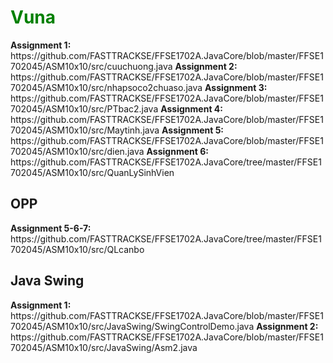 # <h1 style="color:green;">Vuna</h1>

<b>
Assignment 1:
</b>
https://github.com/FASTTRACKSE/FFSE1702A.JavaCore/blob/master/FFSE1702045/ASM10x10/src/cuuchuong.java
<b>Assignment 2:</b>
https://github.com/FASTTRACKSE/FFSE1702A.JavaCore/blob/master/FFSE1702045/ASM10x10/src/nhapsoco2chuaso.java
<b>Assignment 3:</b>
https://github.com/FASTTRACKSE/FFSE1702A.JavaCore/blob/master/FFSE1702045/ASM10x10/src/PTbac2.java
<b>Assignment 4:</b>
https://github.com/FASTTRACKSE/FFSE1702A.JavaCore/blob/master/FFSE1702045/ASM10x10/src/Maytinh.java
<b>Assignment 5:</b>
https://github.com/FASTTRACKSE/FFSE1702A.JavaCore/blob/master/FFSE1702045/ASM10x10/src/dien.java
<b>Assignment 6:</b>
https://github.com/FASTTRACKSE/FFSE1702A.JavaCore/tree/master/FFSE1702045/ASM10x10/src/QuanLySinhVien
<h2>OPP </h2>
<b>Assignment 5-6-7:</b>
https://github.com/FASTTRACKSE/FFSE1702A.JavaCore/tree/master/FFSE1702045/ASM10x10/src/QLcanbo
<h2>Java Swing</h2>
<b>Assignment 1:</b>
https://github.com/FASTTRACKSE/FFSE1702A.JavaCore/blob/master/FFSE1702045/ASM10x10/src/JavaSwing/SwingControlDemo.java
<b>Assignment 2:</b>
https://github.com/FASTTRACKSE/FFSE1702A.JavaCore/blob/master/FFSE1702045/ASM10x10/src/JavaSwing/Asm2.java
